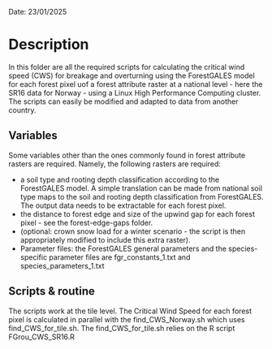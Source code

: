 Date: 23/01/2025

# Description

In this folder are all the required scripts for calculating the critical wind speed (CWS) for breakage and overturning using the ForestGALES model for each forest pixel uof a forest attribute raster at a national level - here the SR16 data for Norway - using a Linux High Performance Computing cluster.
The scripts can easily be modified and adapted to data from another country.

## Variables
Some variables other than the ones commonly found in forest attribute rasters are required. Namely, the following rasters are required:
- a soil type and rooting depth classification according to the ForestGALES model. A simple translation can be made from national soil type maps to the soil and rooting depth classification from ForestGALES. The output data needs to be extractable for each forest pixel.
- the distance to forest edge and size of the upwind gap for each forest pixel - see the forest-edge-gaps folder.
- (optional: crown snow load for a winter scenario - the script is then appropriately modified to include this extra raster).
- Parameter files: the ForestGALES general parameters and the species-specific parameter files are fgr_constants_1.txt and species_parameters_1.txt

## Scripts & routine
The scripts work at the tile level. The Critical Wind Speed for each forest pixel is calculated in parallel with the find_CWS_Norway.sh which uses find_CWS_for_tile.sh. The find_CWS_for_tile.sh relies on the R script FGrou_CWS_SR16.R  